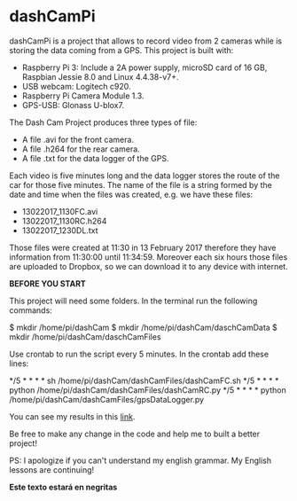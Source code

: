 # dashCamPi
dashCamPi is a project that allows to record video from 2 cameras while is storing the data coming from a GPS. This project is built with:
   - Raspberry Pi 3: Include a 2A power supply, microSD card of 16 GB, Raspbian Jessie 8.0 and Linux 4.4.38-v7+. 
   - USB webcam: Logitech c920.
   - Raspberry Pi Camera Module 1.3.
   - GPS-USB: Glonass U-blox7.

The Dash Cam Project produces three types of file:
   - A file .avi for the front camera.
   - A file .h264 for the rear camera.
   - A file .txt for the data logger of the GPS.

Each video is five minutes long and the data logger stores the route of the car for those five minutes. The name of the file is a string formed by the date and time when the files was created, e.g. we have these files: 
   - 13022017_1130FC.avi
   - 13022017_1130RC.h264
   - 13022017_1230DL.txt

Those files were created at 11:30 in 13 February 2017 therefore they have information from 11:30:00 until 11:34:59. Moreover each six hours those files are uploaded to Dropbox, so we can download it to any device with internet.

**BEFORE YOU START**

This project will need some folders. In the terminal run the following commands:

$ mkdir /home/pi/dashCam
$ mkdir /home/pi/dashCam/daschCamData
$ mkdir /home/pi/dashCam/daschCamFiles

Use crontab to run the script every 5 minutes. In the crontab add these lines: 

*/5 * * * * sh /home/pi/dashCam/dashCamFiles/dashCamFC.sh 
*/5 * * * * python /home/pi/dashCam/dashCamFiles/dashCamRC.py 
*/5 * * * * python /home/pi/dashCam/dashCamFiles/gpsDataLogger.py




You can see my results in this [link](https://www.dropbox.com/sh/i0p91yv03mfpqq0/AAAnWxKzw22XX4Q1bG7G7yfva?dl=0).

Be free to make any change in the code and help me to built a better project!

PS: I apologize if you can't understand my english grammar. My English lessons are continuing! 

**Este texto estará en negritas**
